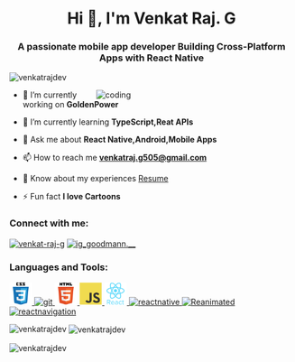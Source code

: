 <h1 align="center">Hi 👋, I'm Venkat Raj. G</h1>
<h3 align="center">A passionate mobile app developer Building Cross-Platform Apps with React Native</h3>

<p align="left"> <img src="https://komarev.com/ghpvc/?username=venkatrajdev&label=Profile%20views&color=0e75b6&style=flat" alt="venkatrajdev" /> </p>
<img align="right" alt="coding" width="350"  src="https://cdn.dribbble.com/users/1292677/screenshots/6139167/avento.gif" />

- 🔭 I’m currently working on **GoldenPower**

- 🌱 I’m currently learning **TypeScript,Reat APIs**

- 💬 Ask me about **React Native,Android,Mobile Apps**

- 📫 How to reach me **venkatraj.g505@gmail.com**

- 📄 Know about my experiences [Resume](https://1drv.ms/b/c/b609a377c1a2fda6/EXNtKqKZ91dEsq4QvFazBo4B7MkREtR0gdYttROmEnQzpw?e=xZTFfJ)

- ⚡ Fun fact **I love Cartoons**

<h3 align="left">Connect with me:</h3>
<p align="left">
<a href="https://www.linkedin.com/in/venkatraj505/" target="blank"><img align="center" src="https://raw.githubusercontent.com/rahuldkjain/github-profile-readme-generator/master/src/images/icons/Social/linked-in-alt.svg" alt="venkat-raj-g" height="30" width="40" /></a>
<a href="https://instagram.com/ig_goodmann.__" target="blank"><img align="center" src="https://raw.githubusercontent.com/rahuldkjain/github-profile-readme-generator/master/src/images/icons/Social/instagram.svg" alt="ig_goodmann.__" height="30" width="40" /></a>
</p>

<h3 align="left">Languages and Tools:</h3>
<p align="left"> <a href="https://www.w3schools.com/css/" target="_blank" rel="noreferrer"> <img src="https://raw.githubusercontent.com/devicons/devicon/master/icons/css3/css3-original-wordmark.svg" alt="css3" width="40" height="40"/> </a> <a href="https://git-scm.com/" target="_blank" rel="noreferrer"> <img src="https://www.vectorlogo.zone/logos/git-scm/git-scm-icon.svg" alt="git" width="40" height="40"/> </a> <a href="https://www.w3.org/html/" target="_blank" rel="noreferrer"> <img src="https://raw.githubusercontent.com/devicons/devicon/master/icons/html5/html5-original-wordmark.svg" alt="html5" width="40" height="40"/> </a> <a href="https://developer.mozilla.org/en-US/docs/Web/JavaScript" target="_blank" rel="noreferrer"> <img src="https://raw.githubusercontent.com/devicons/devicon/master/icons/javascript/javascript-original.svg" alt="javascript" width="40" height="40"/> </a> <a href="https://reactjs.org/" target="_blank" rel="noreferrer"> <img src="https://raw.githubusercontent.com/devicons/devicon/master/icons/react/react-original-wordmark.svg" alt="react" width="40" height="40"/> </a> <a href="https://reactnative.dev/" target="_blank" rel="noreferrer"> <img src="https://reactnative.dev/img/header_logo.svg" alt="reactnative" width="40" height="40"/> </a> <a href="https://docs.swmansion.com/react-native-reanimated/" target="_blank" rel="noreferrer"> <img src="https://docs.swmansion.com/react-native-reanimated/img/logo.svg" alt="Reanimated" width="40" height="40"/> </a> <a href="https://reactnavigation.org/" target="_blank" rel="noreferrer"> <img src="https://reactnavigation.org/img/spiro.svg" alt="reactnavigation" width="40" height="40"/> </a> </p>

<p>
  <img align="left" 
       src="https://github-readme-stats.vercel.app/api/top-langs?username=venkatrajdev&show_icons=true&locale=en&layout=compact&theme=tokyonight" 
       alt="venkatrajdev" />
</p>

<p>
  &nbsp;<img align="center" 
             src="https://github-readme-stats.vercel.app/api?username=venkatrajdev&show_icons=true&locale=en&theme=tokyonight" 
             alt="venkatrajdev" />
</p>

<p>
  <img align="center" 
       src="https://github-readme-streak-stats.herokuapp.com/?user=venkatrajdev&theme=tokyonight" 
       alt="venkatrajdev" />
</p>

